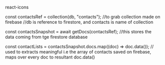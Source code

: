react-icons

const contactsRef = collection(db, "contacts");
//to grab collection made on firebase
//db is reference to firestore, and contacts is name of collection

const contactsSnapshot = await getDocs(contactsRef);
//this stores the data coming from tge firestore database

const contactLists = contactsSnapshot.docs.map((doc) => doc.data());
// used to extracts meaningful i.e the array of contacts saved on firebase, maps over every doc to resultant doc.data()
